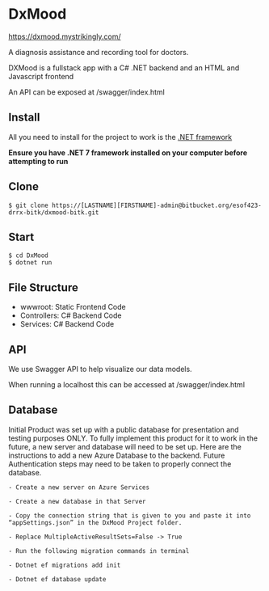 # DxMood
https://dxmood.mystrikingly.com/  

A diagnosis assistance and recording tool for doctors. 

DXMood is a fullstack app with a C# .NET backend and an HTML and Javascript frontend

An API can be exposed at /swagger/index.html

## Install

All you need to install for the project to work is the [.NET framework](https://dotnet.microsoft.com/en-us/download)

**Ensure you have .NET 7 framework installed on your computer before attempting to run**
    
## Clone

    $ git clone https://[LASTNAME][FIRSTNAME]-admin@bitbucket.org/esof423-drrx-bitk/dxmood-bitk.git

## Start

    $ cd DxMood
    $ dotnet run
    
## File Structure

- wwwroot: Static Frontend Code
- Controllers: C# Backend Code
- Services: C# Backend Code

## API

We use Swagger API to help visualize our data models.

When running a localhost this can be accessed at /swagger/index.html

## Database

Initial Product was set up with a public database for presentation and testing purposes ONLY. To fully implement this product for it to work in the future, a new server and database will need to be set up. Here are the instructions to add a new Azure Database to the backend. Future Authentication steps may need to be taken to properly connect the database. 

    - Create a new server on Azure Services
    
    - Create a new database in that Server
    
    - Copy the connection string that is given to you and paste it into “appSettings.json” in the DxMood Project folder.
    
    - Replace ​​MultipleActiveResultSets=False -> True
    
    - Run the following migration commands in terminal
    
    - Dotnet ef migrations add init
    
    - Dotnet ef database update


